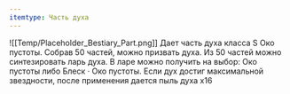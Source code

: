```yaml
---
itemtype: Часть духа
---
```

![[Temp/Placeholder_Bestiary_Part.png]]
Дает часть духа класса S Око пустоты. Собрав 50 частей, можно призвать духа. Из 50 частей можно синтезировать ларь духа. В ларе можно получить на выбор: Око пустоты либо Блеск · Око пустоты. Если дух достиг максимальной звездности, после применения дается пыль духа х16
